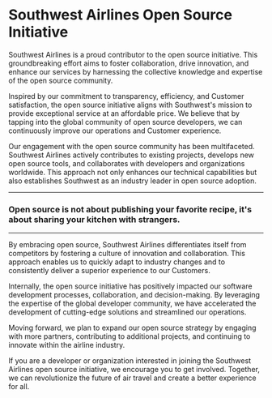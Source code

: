 # Southwest Airlines Open Source Initiative

Southwest Airlines is a proud contributor to the open source initiative. This groundbreaking effort aims to foster collaboration, drive innovation, and enhance our services by harnessing the collective knowledge and expertise of the open source community.

Inspired by our commitment to transparency, efficiency, and Customer satisfaction, the open source initiative aligns with Southwest's mission to provide exceptional service at an affordable price. We believe that by tapping into the global community of open source developers, we can continuously improve our operations and Customer experience.

Our engagement with the open source community has been multifaceted. Southwest Airlines actively contributes to existing projects, develops new open source tools, and collaborates with developers and organizations worldwide. This approach not only enhances our technical capabilities but also establishes Southwest as an industry leader in open source adoption.

***
### Open source is not about publishing your favorite recipe, it's about sharing your kitchen with strangers.
***  

By embracing open source, Southwest Airlines differentiates itself from competitors by fostering a culture of innovation and collaboration. This approach enables us to quickly adapt to industry changes and to consistently deliver a superior experience to our Customers.

Internally, the open source initiative has positively impacted our software development processes, collaboration, and decision-making. By leveraging the expertise of the global developer community, we have accelerated the development of cutting-edge solutions and streamlined our operations.

Moving forward, we plan to expand our open source strategy by engaging with more partners, contributing to additional projects, and continuing to innovate within the airline industry.

If you are a developer or organization interested in joining the Southwest Airlines open source initiative, we encourage you to get involved. Together, we can revolutionize the future of air travel and create a better experience for all.
